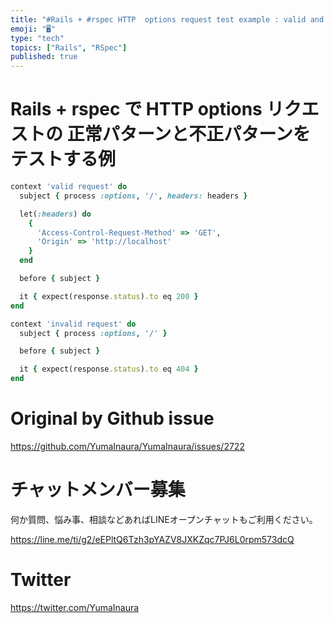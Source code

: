 ```yaml
---
title: "#Rails + #rspec HTTP  options request test example : valid and invalid"
emoji: "🖥"
type: "tech"
topics: ["Rails", "RSpec"]
published: true
---
```


# Rails + rspec で HTTP options リクエストの 正常パターンと不正パターンをテストする例

```rb
context 'valid request' do
  subject { process :options, '/', headers: headers }

  let(:headers) do
    {
      'Access-Control-Request-Method' => 'GET',
      'Origin' => 'http://localhost'
    }
  end

  before { subject }

  it { expect(response.status).to eq 200 }
end

context 'invalid request' do
  subject { process :options, '/' }

  before { subject }

  it { expect(response.status).to eq 404 }
end
```



# Original by Github issue

https://github.com/YumaInaura/YumaInaura/issues/2722








<!-- Update From Qiita API -->

# チャットメンバー募集


何か質問、悩み事、相談などあればLINEオープンチャットもご利用ください。

https://line.me/ti/g2/eEPltQ6Tzh3pYAZV8JXKZqc7PJ6L0rpm573dcQ





# Twitter


https://twitter.com/YumaInaura


<!-- Update From Qiita API -->


